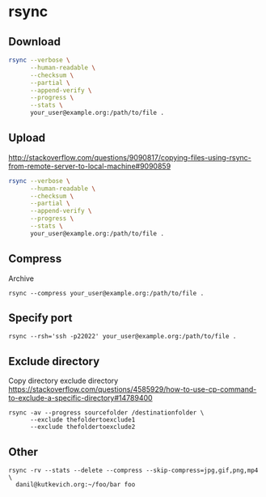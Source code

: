 # rsync

## Download

```sh
rsync --verbose \
      --human-readable \
      --checksum \
      --partial \
      --append-verify \
      --progress \
      --stats \
      your_user@example.org:/path/to/file .
```

## Upload

<http://stackoverflow.com/questions/9090817/copying-files-using-rsync-from-remote-server-to-local-machine#9090859>

```sh
rsync --verbose \
      --human-readable \
      --checksum \
      --partial \
      --append-verify \
      --progress \
      --stats \
      your_user@example.org:/path/to/file .
```

## Compress

Archive

    rsync --compress your_user@example.org:/path/to/file .

## Specify port

    rsync --rsh='ssh -p22022' your_user@example.org:/path/to/file .

## Exclude directory

Copy directory exclude directory
<https://stackoverflow.com/questions/4585929/how-to-use-cp-command-to-exclude-a-specific-directory#14789400>

    rsync -av --progress sourcefolder /destinationfolder \
          --exclude thefoldertoexclude1
          --exclude thefoldertoexclude2

## Other

    rsync -rv --stats --delete --compress --skip-compress=jpg,gif,png,mp4 \
      danil@kutkevich.org:~/foo/bar foo
